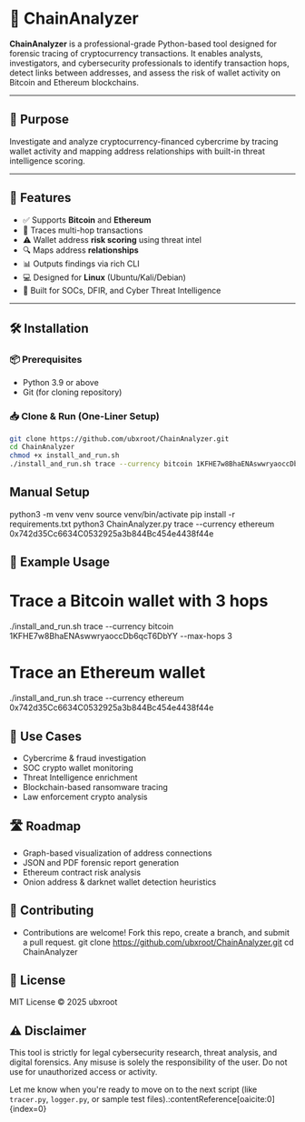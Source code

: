 # 🔗 ChainAnalyzer

**ChainAnalyzer** is a professional-grade Python-based tool designed for forensic tracing of cryptocurrency transactions. It enables analysts, investigators, and cybersecurity professionals to identify transaction hops, detect links between addresses, and assess the risk of wallet activity on Bitcoin and Ethereum blockchains.

---

## 🎯 Purpose

Investigate and analyze cryptocurrency-financed cybercrime by tracing wallet activity and mapping address relationships with built-in threat intelligence scoring.

---

## 🚀 Features

- ✅ Supports **Bitcoin** and **Ethereum**
- 🔁 Traces multi-hop transactions
- ⚠️ Wallet address **risk scoring** using threat intel
- 🔍 Maps address **relationships**
- 📊 Outputs findings via rich CLI
- 💻 Designed for **Linux** (Ubuntu/Kali/Debian)
- 🔐 Built for SOCs, DFIR, and Cyber Threat Intelligence

---

## 🛠️ Installation

### 📦 Prerequisites

- Python 3.9 or above
- Git (for cloning repository)

### 📥 Clone & Run (One-Liner Setup)

```bash
git clone https://github.com/ubxroot/ChainAnalyzer.git
cd ChainAnalyzer
chmod +x install_and_run.sh
./install_and_run.sh trace --currency bitcoin 1KFHE7w8BhaENAswwryaoccDb6qcT6DbYY
```

## Manual Setup

python3 -m venv venv
source venv/bin/activate
pip install -r requirements.txt
python3 ChainAnalyzer.py trace --currency ethereum 0x742d35Cc6634C0532925a3b844Bc454e4438f44e

## 🧪 Example Usage

# Trace a Bitcoin wallet with 3 hops
./install_and_run.sh trace --currency bitcoin 1KFHE7w8BhaENAswwryaoccDb6qcT6DbYY --max-hops 3

# Trace an Ethereum wallet
./install_and_run.sh trace --currency ethereum 0x742d35Cc6634C0532925a3b844Bc454e4438f44e

## 🔐 Use Cases
* Cybercrime & fraud investigation
* SOC crypto wallet monitoring
* Threat Intelligence enrichment
* Blockchain-based ransomware tracing
* Law enforcement crypto analysis

## 🛣️ Roadmap
* Graph-based visualization of address connections
* JSON and PDF forensic report generation
* Ethereum contract risk analysis
* Onion address & darknet wallet detection heuristics

## 🤝 Contributing
* Contributions are welcome! Fork this repo, create a branch, and submit a pull request.
git clone https://github.com/ubxroot/ChainAnalyzer.git
cd ChainAnalyzer

## 🧾 License
MIT License © 2025 ubxroot

## ⚠️ Disclaimer
This tool is strictly for legal cybersecurity research, threat analysis, and digital forensics. Any misuse is solely the responsibility of the user. Do not use for unauthorized access or activity.

Let me know when you're ready to move on to the next script (like `tracer.py`, `logger.py`, or sample test files). ​:contentReference[oaicite:0]{index=0}​
